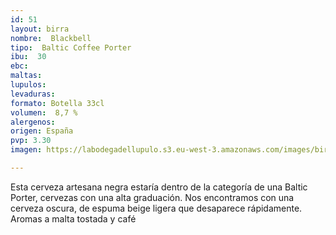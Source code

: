 ```yaml
---
id: 51
layout: birra
nombre:  Blackbell
tipo:  Baltic Coffee Porter
ibu:  30
ebc:
maltas: 
lupulos: 
levaduras: 
formato: Botella 33cl
volumen:  8,7 %
alergenos: 
origen: España
pvp: 3.30
imagen: https://labodegadellupulo.s3.eu-west-3.amazonaws.com/images/birras/blackbell.jpg

---
```

Esta cerveza artesana negra estaría dentro de la categoría de una Baltic Porter, cervezas con una alta graduación. Nos encontramos con una cerveza oscura, de espuma beige ligera que desaparece rápidamente. Aromas a malta tostada y café













